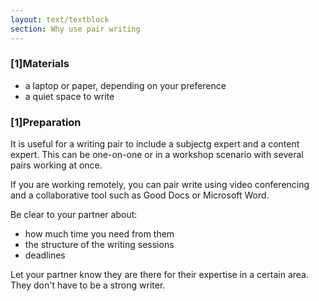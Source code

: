 ```yaml
---
layout: text/textblock
section: Why use pair writing
---
```

### [1]Materials
- a laptop or paper, depending on your preference
- a quiet space to write

### [1]Preparation
It is useful for a writing pair to include a subjectg expert and a content expert. This can be one-on-one or in a workshop scenario with several pairs working at once.

If you are working remotely, you can pair write using video conferencing and a collaborative tool such as Good Docs or Microsoft Word.

Be clear to your partner about:

- how much time you need from them
- the structure of the writing sessions
- deadlines

Let your partner know they are there for their expertise in a certain area. They don't have to be a strong writer.

